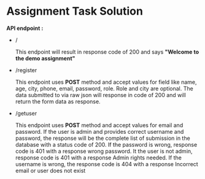 <h1>Assignment Task Solution</h1>

<strong>API endpoint :</strong>
<ul><li>/</li>
<p>This endpoint will result in response code of 200 and says <strong>"Welcome to the demo assignment"</strong></p>

<li>/register</li>
<p>This endpoint uses <b>POST</b> method and accept values for field like name, age, city, phone, email, password, role. Role and city are optional. The data submitted to via raw json will response in code of 200 and will return the form data as response.</p>

<li>/getuser</li>
<p>This endpoint uses <b>POST</b> method and accept values for email and password. If the user is admin and provides correct username and password, the response will be the complete list of submission in the database with a status code of 200. If the password is wrong, response code is 401 with a response wrong password. It the user is not admin, response code is 401 with a response Admin rights needed. If the username is wrong, the response code is 404 with a response Incorrect email or user does not exist</p>
